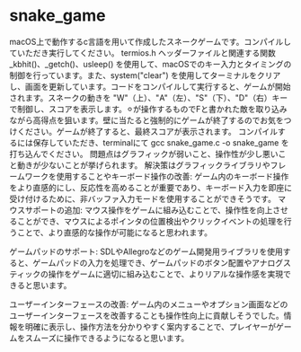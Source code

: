 # snake_game
macOS上で動作するc言語を用いて作成したスネークゲームです。コンパイルしていただき実行してください。
termios.h ヘッダーファイルと関連する関数 _kbhit()、_getch()、usleep() を使用して、macOSでのキー入力とタイミングの制御を行っています。また、system("clear") を使用してターミナルをクリアし、画面を更新しています。コードをコンパイルして実行すると、ゲームが開始されます。スネークの動きを "W"（上）、"A"（左）、"S"（下）、"D"（右）キーで制御し、スコアを表示します。⚪︎が操作するものでFと書かれた敵を取り込みながら高得点を狙います。壁に当たると強制的にゲームが終了するのでお気をつけください。ゲームが終了すると、最終スコアが表示されます。
コンパイルするには保存していただき、terminalにて
gcc snake_game.c -o snake_game
を打ち込んでください。
問題点はグラフィックが弱いこと、操作性が少し悪いこと動きが少ないことが挙げられます。
解決策はグラフィックライブラリやフレームワークを使用することやキーボード操作の改善: ゲーム内のキーボード操作をより直感的にし、反応性を高めることが重要であり、キーボード入力を即座に受け付けるために、非バッファ入力モードを使用することができそうです。
マウスサポートの追加: マウス操作をゲームに組み込むことで、操作性を向上させることができ、マウスによるポインタの位置検出やクリックイベントの処理を行うことで、より直感的な操作が可能になると思われます。

ゲームパッドのサポート: SDLやAllegroなどのゲーム開発用ライブラリを使用すると、ゲームパッドの入力を処理でき、ゲームパッドのボタン配置やアナログスティックの操作をゲームに適切に組み込むことで、よりリアルな操作感を実現できると思います。

ユーザーインターフェースの改善: ゲーム内のメニューやオプション画面などのユーザーインターフェースを改善することも操作性向上に貢献しそうでした。情報を明確に表示し、操作方法を分かりやすく案内することで、プレイヤーがゲームをスムーズに操作できるようになると思います。
